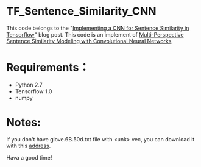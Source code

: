 # TF_Sentence_Similarity_CNN
This code belongs to the "[Implementing a CNN for Sentence Similarity in Tensorflow](http://blog.csdn.net/irving_zhang/article/details/70036708)" blog post.
This code is an implement of [Multi-Perspective Sentence Similarity Modeling with Convolutional Neural Networks](https://pdfs.semanticscholar.org/0f69/24633c56832b91836b69aedfd024681e427c.pdf)
# Requirements：
 - Python 2.7
 - Tensorflow 1.0
 - numpy
# Notes:
 If you don't have glove.6B.50d.txt file with \<unk\> vec, you can download it with this [address](http://pan.baidu.com/s/1nv5Lkwx).
 
 Hava a good time!
